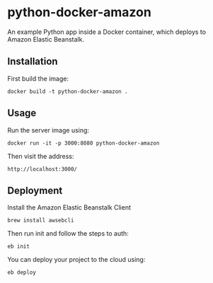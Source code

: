 # python-docker-amazon

An example Python app inside a Docker container, which deploys to Amazon Elastic Beanstalk.


## Installation

First build the image:

    docker build -t python-docker-amazon .


## Usage

Run the server image using:

    docker run -it -p 3000:8080 python-docker-amazon

Then visit the address:

    http://localhost:3000/


## Deployment

Install the Amazon Elastic Beanstalk Client

    brew install awsebcli

Then run init and follow the steps to auth:

    eb init

You can deploy your project to the cloud using:

    eb deploy